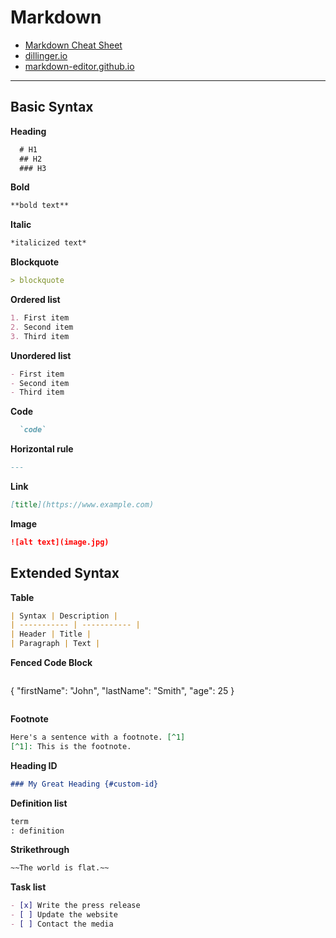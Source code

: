 # Markdown

- [Markdown Cheat Sheet](https://www.markdownguide.org/cheat-sheet/ "markdownguide.org")
- [dillinger.io](https://dillinger.io/ "dillinger.io")
- [markdown-editor.github.io](https://markdown-editor.github.io/ "markdown-editor.github.io")

--------

## Basic Syntax

**Heading**
```markdown
  # H1
  ## H2
  ### H3
```
**Bold**
```markdown
**bold text**
```
**Italic**
```markdown
*italicized text*
```
**Blockquote**
```markdown
> blockquote
```
**Ordered list**
```markdown
1. First item
2. Second item
3. Third item
```
**Unordered list**
```markdown
- First item
- Second item
- Third item
```
**Code**
```markdown
  `code`
```
**Horizontal rule**
```markdown
---
```
**Link**
```markdown
[title](https://www.example.com)
```
**Image**
```markdown
![alt text](image.jpg)
```

## Extended Syntax

**Table**
```markdown
| Syntax | Description |
| ----------- | ----------- |
| Header | Title |
| Paragraph | Text |
```
**Fenced Code Block**
```markdown
  ```
  {
    "firstName": "John",
    "lastName": "Smith",
    "age": 25
  }
  ```
```
**Footnote**
```markdown
Here's a sentence with a footnote. [^1]
[^1]: This is the footnote.
```
**Heading ID**
```markdown
### My Great Heading {#custom-id}
```
**Definition list**
```markdown
term
: definition
```
**Strikethrough**
```markdown
~~The world is flat.~~
```
**Task list**
```markdown
- [x] Write the press release
- [ ] Update the website
- [ ] Contact the media
```
